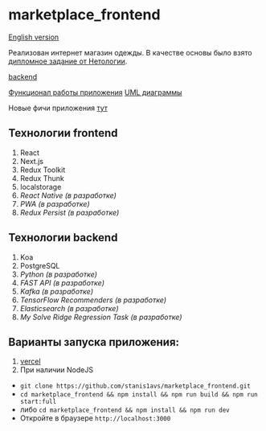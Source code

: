 # marketplace_frontend

[English version](https://github.com/stanis1avs/marketplace_frontend/blob/main/README-en.md) 

Реализован интернет магазин одежды. В качестве основы было взято [дипломное задание от Нетологии](https://github.com/netology-code/ra16-diploma). 

[backend](https://github.com/stanis1avs/marketplace_backend) 


[Функционал работы приложения](https://github.com/stanis1avs/marketplace_frontend/blob/main/FUNCTIONAL.md)
[UML диаграммы](https://github.com/stanis1avs/marketplace_frontend/blob/main/UML.md)

Новые фичи приложения [тут](https://github.com/users/stanis1avs/projects/2)

## Технологии frontend

1. React
2. Next.js
3. Redux Toolkit
4. Redux Thunk
5. localstorage
6. _React Native (в разработке)_
7. _PWA (в разработке)_
8. _Redux Persist (в разработке)_

## Технологии backend

1. Koa
2. PostgreSQL
3. _Python (в разработке)_
4. _FAST API (в разработке)_
5. _Kafka (в разработке)_
6. _TensorFlow Recommenders (в разработке)_
7. _Elasticsearch (в разработке)_
8. _My Solve Ridge Regression Task (в разработке)_



## Варианты запуска приложения:
1. [vercel](https://bosanoga-marketplace.vercel.app/)
2. При наличии NodeJS
- ```git clone https://github.com/stanis1avs/marketplace_frontend.git```
- ```cd marketplace_frontend && npm install && npm run build && npm run start:full```
- либо ```cd marketplace_frontend && npm install && npm run dev```
- Откройте в браузере ```http://localhost:3000```
